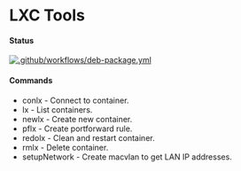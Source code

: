 # LXC Tools

#### Status

[![.github/workflows/deb-package.yml](https://github.com/Centralize/lxc/actions/workflows/deb-package.yml/badge.svg?branch=main)](https://github.com/Centralize/lxc/actions/workflows/deb-package.yml)

#### Commands

* conlx - Connect to container.
* lx - List containers.
* newlx - Create new container.
* pflx - Create portforward rule.
* redolx - Clean and restart container.
* rmlx - Delete container.
* setupNetwork - Create macvlan to get LAN IP addresses.
